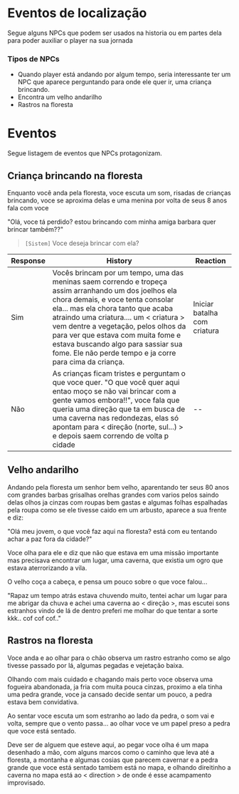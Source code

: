 # Eventos de localização
Segue alguns NPCs que podem ser usados na historia ou em partes dela para poder auxiliar o player na sua jornada

### Tipos de NPCs
- Quando player está andando por algum tempo, seria interessante ter um NPC que aparece perguntando para onde ele quer ir, uma criança brincando.
- Encontra um velho andarilho
- Rastros na floresta


# Eventos
Segue listagem de eventos que NPCs protagonizam.

## Criança brincando na floresta

Enquanto você anda pela floresta, voce escuta um som, risadas de crianças brincando, voce se aproxima delas
e uma menina por volta de seus 8 anos fala com voce

"Olá, voce tá perdido? estou brincando com minha amiga barbara quer brincar também??"

> `[Sistem]` Voce deseja brincar com ela?

| Response | History | Reaction |
|--|--| -- |
| Sim | Vocês brincam por um tempo, uma das meninas saem correndo e tropeça assim arranhando um dos joelhos ela chora demais, e voce tenta consolar ela... mas ela chora tanto que acaba atraindo uma criatura.... um < criatura > vem dentre a vegetação, pelos olhos da para ver que estava com muita fome e estava buscando algo para sassiar sua fome. Ele não perde tempo e ja corre para cima da criança. | Iniciar batalha com criatura | 
| Não | As crianças ficam tristes e perguntam o que voce quer. "O que você quer aqui entao moço se não vai brincar com a gente vamos embora!!", voce fala que queria uma direção que ta em busca de uma caverna nas redondezas, elas só apontam para < direção (norte, sul...) > e depois saem correndo de volta p cidade | -- | 


## Velho andarilho
Andando pela floresta um senhor bem velho, aparentando ter seus 80 anos com grandes barbas grisalhas orelhas grandes com varios pelos saindo delas olhos ja cinzas com roupas bem gastas e algumas folhas espalhadas pela roupa como se ele tivesse caido em um arbusto, aparece a sua frente e diz:

"Olá meu jovem, o que você faz aqui na floresta? está com eu tentando achar a paz fora da cidade?"

Voce olha para ele e diz que não que estava em uma missão importante mas precisava encontrar um lugar, uma caverna, que existia um ogro que estava aterrorizando a vila.

O velho coça a cabeça, e pensa um pouco sobre o que voce falou...

"Rapaz um tempo atrás estava chuvendo muito, tentei achar um lugar para me abrigar da chuva e achei uma caverna ao < direção >, mas escutei sons estranhos vindo de lá de dentro preferi me molhar do que tentar a sorte kkk.. cof cof cof.."

## Rastros na floresta
Voce anda e ao olhar para o chão observa um rastro estranho como se algo tivesse passado por lá, algumas pegadas e vejetação baixa.

Olhando com mais cuidado e chagando mais perto voce observa uma fogueira abandonada, ja fria com muita pouca cinzas, proximo a ela tinha uma pedra grande, voce ja cansado decide sentar um pouco, a pedra estava bem convidativa.

Ao sentar voce escuta um som estranho ao lado da pedra, o som vai e volta, sempre que o vento passa... ao olhar voce ve um papel preso a pedra que voce está sentado.

Deve ser de alguem que esteve aqui, ao pegar voce olha é um mapa desenhado a mão, com alguns marcos como o caminho que leva até a floresta, a montanha e algumas cosias que parecem cavernar e a pedra grande que voce está sentado tambem está no mapa, e olhando direitinho a caverna no mapa está ao < direction > de onde é esse acampamento improvisado.
